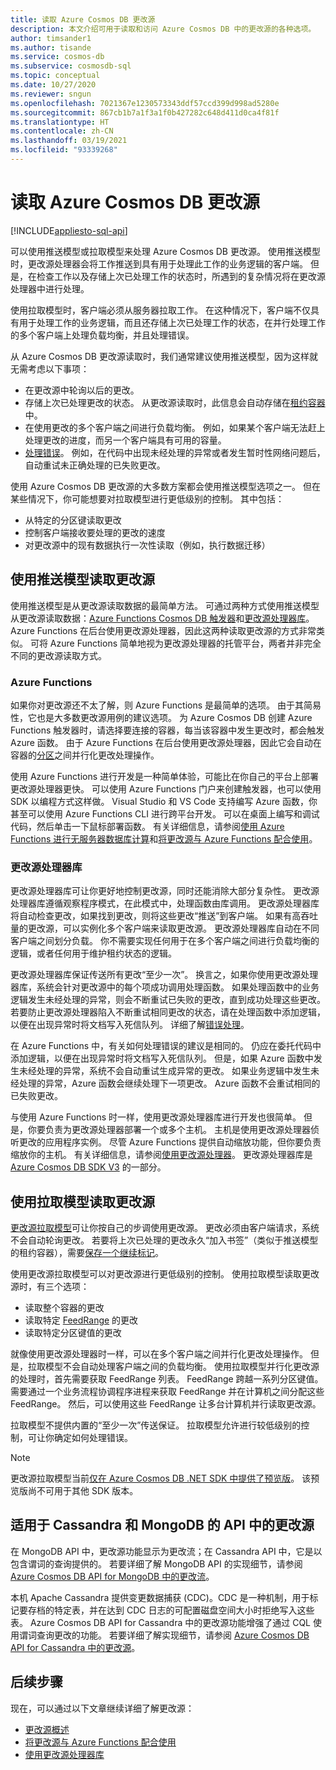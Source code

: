 ```yaml
---
title: 读取 Azure Cosmos DB 更改源
description: 本文介绍可用于读取和访问 Azure Cosmos DB 中的更改源的各种选项。
author: timsander1
ms.author: tisande
ms.service: cosmos-db
ms.subservice: cosmosdb-sql
ms.topic: conceptual
ms.date: 10/27/2020
ms.reviewer: sngun
ms.openlocfilehash: 7021367e1230573343ddf57ccd399d998ad5280e
ms.sourcegitcommit: 867cb1b7a1f3a1f0b427282c648d411d0ca4f81f
ms.translationtype: HT
ms.contentlocale: zh-CN
ms.lasthandoff: 03/19/2021
ms.locfileid: "93339268"
---
```

# <a name="reading-azure-cosmos-db-change-feed"></a>读取 Azure Cosmos DB 更改源
[!INCLUDE[appliesto-sql-api](includes/appliesto-sql-api.md)]

可以使用推送模型或拉取模型来处理 Azure Cosmos DB 更改源。 使用推送模型时，更改源处理器会将工作推送到具有用于处理此工作的业务逻辑的客户端。 但是，在检查工作以及存储上次已处理工作的状态时，所遇到的复杂情况将在更改源处理器中进行处理。

使用拉取模型时，客户端必须从服务器拉取工作。 在这种情况下，客户端不仅具有用于处理工作的业务逻辑，而且还存储上次已处理工作的状态，在并行处理工作的多个客户端上处理负载均衡，并且处理错误。

从 Azure Cosmos DB 更改源读取时，我们通常建议使用推送模型，因为这样就无需考虑以下事项：

- 在更改源中轮询以后的更改。
- 存储上次已处理更改的状态。 从更改源读取时，此信息会自动存储在[租约容器](change-feed-processor.md#components-of-the-change-feed-processor)中。
- 在使用更改的多个客户端之间进行负载均衡。 例如，如果某个客户端无法赶上处理更改的进度，而另一个客户端具有可用的容量。
- [处理错误](change-feed-processor.md#error-handling)。 例如，在代码中出现未经处理的异常或者发生暂时性网络问题后，自动重试未正确处理的已失败更改。

使用 Azure Cosmos DB 更改源的大多数方案都会使用推送模型选项之一。 但在某些情况下，你可能想要对拉取模型进行更低级别的控制。 其中包括：

- 从特定的分区键读取更改
- 控制客户端接收要处理的更改的速度
- 对更改源中的现有数据执行一次性读取（例如，执行数据迁移）

## <a name="reading-change-feed-with-a-push-model"></a>使用推送模型读取更改源

使用推送模型是从更改源读取数据的最简单方法。 可通过两种方式使用推送模型从更改源读取数据：[Azure Functions Cosmos DB 触发器](change-feed-functions.md)和[更改源处理器库](change-feed-processor.md)。 Azure Functions 在后台使用更改源处理器，因此这两种读取更改源的方式非常类似。 可将 Azure Functions 简单地视为更改源处理器的托管平台，两者并非完全不同的更改源读取方式。

### <a name="azure-functions"></a>Azure Functions

如果你对更改源还不太了解，则 Azure Functions 是最简单的选项。 由于其简易性，它也是大多数更改源用例的建议选项。 为 Azure Cosmos DB 创建 Azure Functions 触发器时，请选择要连接的容器，每当该容器中发生更改时，都会触发 Azure 函数。 由于 Azure Functions 在后台使用更改源处理器，因此它会自动在容器的[分区](partitioning-overview.md)之间并行化更改处理操作。

使用 Azure Functions 进行开发是一种简单体验，可能比在你自己的平台上部署更改源处理器更快。 可以使用 Azure Functions 门户来创建触发器，也可以使用 SDK 以编程方式这样做。 Visual Studio 和 VS Code 支持编写 Azure 函数，你甚至可以使用 Azure Functions CLI 进行跨平台开发。 可以在桌面上编写和调试代码，然后单击一下鼠标部署函数。 有关详细信息，请参阅[使用 Azure Functions 进行无服务器数据库计算](serverless-computing-database.md)和[将更改源与 Azure Functions 配合使用](change-feed-functions.md)。

### <a name="change-feed-processor-library"></a>更改源处理器库

更改源处理器库可让你更好地控制更改源，同时还能消除大部分复杂性。 更改源处理器库遵循观察程序模式，在此模式中，处理函数由库调用。 更改源处理器库将自动检查更改，如果找到更改，则将这些更改“推送”到客户端。 如果有高吞吐量的更改源，可以实例化多个客户端来读取更改源。 更改源处理器库自动在不同客户端之间划分负载。 你不需要实现任何用于在多个客户端之间进行负载均衡的逻辑，或者任何用于维护租约状态的逻辑。

更改源处理器库保证传送所有更改“至少一次”。 换言之，如果你使用更改源处理器库，系统会针对更改源中的每个项成功调用处理函数。 如果处理函数中的业务逻辑发生未经处理的异常，则会不断重试已失败的更改，直到成功处理这些更改。 若要防止更改源处理器陷入不断重试相同更改的状态，请在处理函数中添加逻辑，以便在出现异常时将文档写入死信队列。 详细了解[错误处理](change-feed-processor.md#error-handling)。

在 Azure Functions 中，有关如何处理错误的建议是相同的。 仍应在委托代码中添加逻辑，以便在出现异常时将文档写入死信队列。 但是，如果 Azure 函数中发生未经处理的异常，系统不会自动重试生成异常的更改。 如果业务逻辑中发生未经处理的异常，Azure 函数会继续处理下一项更改。 Azure 函数不会重试相同的已失败更改。

与使用 Azure Functions 时一样，使用更改源处理器库进行开发也很简单。 但是，你要负责为更改源处理器部署一个或多个主机。 主机是使用更改源处理器侦听更改的应用程序实例。 尽管 Azure Functions 提供自动缩放功能，但你要负责缩放你的主机。 有关详细信息，请参阅[使用更改源处理器](change-feed-processor.md#dynamic-scaling)。 更改源处理器库是 [Azure Cosmos DB SDK V3](https://github.com/Azure/azure-cosmos-dotnet-v3) 的一部分。

## <a name="reading-change-feed-with-a-pull-model"></a>使用拉取模型读取更改源

[更改源拉取模型](change-feed-pull-model.md)可让你按自己的步调使用更改源。 更改必须由客户端请求，系统不会自动轮询更改。 若要将上次已处理的更改永久“加入书签”（类似于推送模型的租约容器），需要[保存一个继续标记](change-feed-pull-model.md#saving-continuation-tokens)。

使用更改源拉取模型可以对更改源进行更低级别的控制。 使用拉取模型读取更改源时，有三个选项：

- 读取整个容器的更改
- 读取特定 [FeedRange](change-feed-pull-model.md#using-feedrange-for-parallelization) 的更改
- 读取特定分区键值的更改

就像使用更改源处理器时一样，可以在多个客户端之间并行化更改处理操作。 但是，拉取模型不会自动处理客户端之间的负载均衡。 使用拉取模型并行化更改源的处理时，首先需要获取 FeedRange 列表。 FeedRange 跨越一系列分区键值。 需要通过一个业务流程协调程序进程来获取 FeedRange 并在计算机之间分配这些 FeedRange。 然后，可以使用这些 FeedRange 让多台计算机并行读取更改源。

拉取模型不提供内置的“至少一次”传送保证。 拉取模型允许进行较低级别的控制，可让你确定如何处理错误。

> [!NOTE]
> 更改源拉取模型当前[仅在 Azure Cosmos DB .NET SDK 中提供了预览版](https://www.nuget.org/packages/Microsoft.Azure.Cosmos/3.15.0-preview)。 该预览版尚不可用于其他 SDK 版本。

## <a name="change-feed-in-apis-for-cassandra-and-mongodb"></a>适用于 Cassandra 和 MongoDB 的 API 中的更改源

在 MongoDB API 中，更改源功能显示为更改流；在 Cassandra API 中，它是以包含谓词的查询提供的。 若要详细了解 MongoDB API 的实现细节，请参阅 [Azure Cosmos DB API for MongoDB 中的更改流](mongodb-change-streams.md)。

本机 Apache Cassandra 提供变更数据捕获 (CDC)。CDC 是一种机制，用于标记要存档的特定表，并在达到 CDC 日志的可配置磁盘空间大小时拒绝写入这些表。 Azure Cosmos DB API for Cassandra 中的更改源功能增强了通过 CQL 使用谓词查询更改的功能。 若要详细了解实现细节，请参阅 [Azure Cosmos DB API for Cassandra 中的更改源](cassandra-change-feed.md)。

## <a name="next-steps"></a>后续步骤

现在，可以通过以下文章继续详细了解更改源：

* [更改源概述](change-feed.md)
* [将更改源与 Azure Functions 配合使用](change-feed-functions.md)
* [使用更改源处理器库](change-feed-processor.md)
